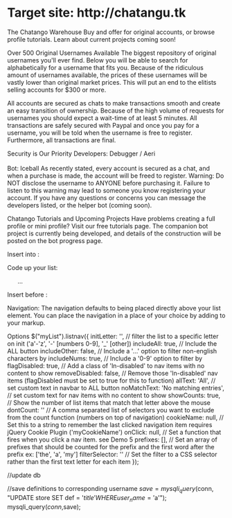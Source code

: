 <h1>  Target site:  http://chatangu.tk </h1>
<!--Header -->
The Chatango Warehouse
Buy and offer for original accounts, or browse profile tutorials.
Learn about current projects coming soon!

<!-- Page 1 -->
Over 500 Original Usernames Available
The biggest repository of original usernames you'll ever find.
Below you will be able to search for alphabetically for a username that fits you. Because of the ridiculous amount of usernames available, the prices of these usernames will be vastly lower than original market prices. This will put an end to the elitists selling accounts for $300 or more.</p>
All accounts are secured as chats to make transactions smooth and create an easy transition of ownership. Because of the high volume of requests for usernames you should expect a wait-time of at least 5 minutes. All transactions are safely secured with Paypal and once you pay for a username, you will be told when the username is free to register. Furthermore, all transactions are final.

<!-- Two -->
Security is Our Priority
Developers: Debugger / Aeri<br>  
Bot: Iceball
As recently stated, every account is secured as a chat, and when a purchase is made, the account will be freed to register. Warning: Do NOT disclose the username to ANYONE before purchasing it. Failure to listen to this warning may lead to someone you know registering your account. If you have any questions or concerns you can message the developers listed, or the helper bot (coming soon).

<!-- Three -->
Chatango Tutorials and Upcoming Projects
Have problems creating a full profile or mini profile? Visit our free tutorials page.
The companion bot project is currently being developed, and details of the construction will be posted on the bot progress page.








Insert into <Head>:
<link rel="stylesheet" href="listnav.css">

Code up your list:
<ul id="myList">...</ul>

Insert before </body>:
<script src="jquery-listnav.min.js"></script>
<script>
	$("#myList").listnav();
</script>

Navigation:
The navigation defaults to being placed directly above your list element. You can place the navigation in a place of your choice by adding to your markup.
<div id="{myList}-nav"></div>


Options
$("myList").listnav({
    initLetter: '',        // filter the list to a specific letter on init ('a'-'z', '-' [numbers 0-9], '_' [other])
    includeAll: true,      // Include the ALL button
    includeOther: false,    // Include a '...' option to filter non-english characters by
    includeNums: true,     // Include a '0-9' option to filter by
    flagDisabled: true,    // Add a class of 'ln-disabled' to nav items with no content to show
    removeDisabled: false, // Remove those 'ln-disabled' nav items (flagDisabled must be set to true for this to function)
    allText: 'All',        // set custom text in navbar to ALL button
    noMatchText: 'No matching entries', // set custom text for nav items with no content to show
    showCounts: true,      // Show the number of list items that match that letter above the mouse
    dontCount: ''          // A comma separated list of selectors you want to exclude from the count function (numbers on top of navigation)
    cookieName: null,      // Set this to a string to remember the last clicked navigation item requires jQuery Cookie Plugin ('myCookieName')
    onClick: null,         // Set a function that fires when you click a nav item. see Demo 5
    prefixes: [],          // Set an array of prefixes that should be counted for the prefix and the first word after the prefix ex: ['the', 'a', 'my']
    filterSelector: ''     // Set the filter to a CSS selector rather than the first text letter for each item
});


//update db

  //save definitions to corresponding username 
    $save = mysqli_query($conn, "UPDATE store SET def = '$title' WHERE  user_name = '$a'");
     mysqli_query($conn,$save);